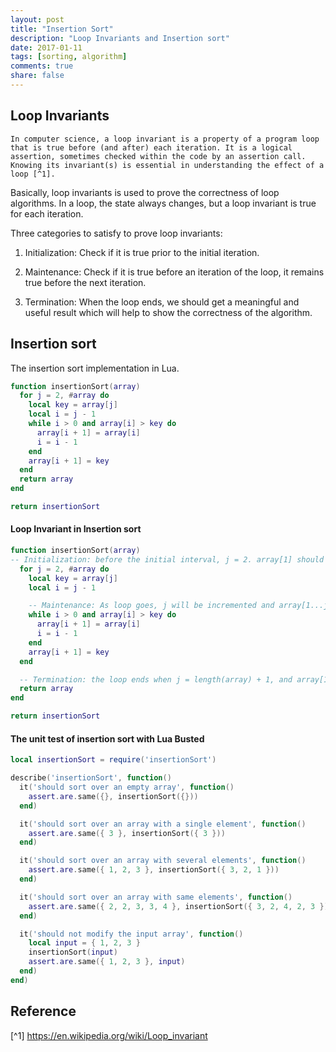 ```yaml
---
layout: post
title: "Insertion Sort"
description: "Loop Invariants and Insertion sort"
date: 2017-01-11
tags: [sorting, algorithm]
comments: true
share: false
---
```


## Loop Invariants

```
In computer science, a loop invariant is a property of a program loop that is true before (and after) each iteration. It is a logical assertion, sometimes checked within the code by an assertion call. Knowing its invariant(s) is essential in understanding the effect of a loop [^1].
```

Basically, loop invariants is used to prove the correctness of loop algorithms.
In a loop, the state always changes, but a loop invariant is true for each iteration.

Three categories to satisfy to prove loop invariants:

  1) Initialization: Check if it is true prior to the initial iteration.

  2) Maintenance: Check if it is true before an iteration of the loop, it remains true before the next iteration.

  3) Termination: When the loop ends, we should get a meaningful and useful result which will help to show the correctness of the algorithm.

## Insertion sort

The insertion sort implementation in Lua.

```lua
function insertionSort(array)
  for j = 2, #array do
    local key = array[j]
    local i = j - 1
    while i > 0 and array[i] > key do
      array[i + 1] = array[i]
      i = i - 1
    end
    array[i + 1] = key
  end
  return array
end

return insertionSort
```


####  Loop Invariant in Insertion sort


```lua
function insertionSort(array)   
-- Initialization: before the initial interval, j = 2. array[1] should be sorted, and it surely is.      
  for j = 2, #array do            
    local key = array[j]
    local i = j - 1

    -- Maintenance: As loop goes, j will be incremented and array[1...j-1] is sorted.
    while i > 0 and array[i] > key do
      array[i + 1] = array[i]
      i = i - 1
    end
    array[i + 1] = key
  end

  -- Termination: the loop ends when j = length(array) + 1, and array[1...j] is sorted.
  return array
end

return insertionSort
```

#### The unit test of insertion sort with Lua Busted

```lua
local insertionSort = require('insertionSort')

describe('insertionSort', function()
  it('should sort over an empty array', function()
    assert.are.same({}, insertionSort({}))
  end)

  it('should sort over an array with a single element', function()
    assert.are.same({ 3 }, insertionSort({ 3 }))
  end)

  it('should sort over an array with several elements', function()
    assert.are.same({ 1, 2, 3 }, insertionSort({ 3, 2, 1 }))
  end)

  it('should sort over an array with same elements', function()
    assert.are.same({ 2, 2, 3, 3, 4 }, insertionSort({ 3, 2, 4, 2, 3 }))
  end)

  it('should not modify the input array', function()
    local input = { 1, 2, 3 }
    insertionSort(input)
    assert.are.same({ 1, 2, 3 }, input)
  end)
end)

```

## Reference
[^1] https://en.wikipedia.org/wiki/Loop_invariant
